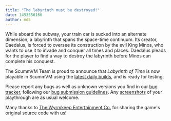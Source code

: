 ```yaml
---
title: "The labyrinth must be destroyed!"
date: 1453556160
author: md5
---
```


While aboard the subway, your train car is sucked into an alternate dimension, a labyrinth that spans the space-time continuum. Its creator, Daedalus, is forced to oversee its construction by the evil King Minos, who wants to use it to invade and conquer all times and places. Daedalus pleads for the player to find a way to destroy the labyrinth before Minos can complete his conquest.

The ScummVM Team is proud to announce that *Labyrinth of Time* is now playable in ScummVM using the [latest daily builds](/downloads/#daily), and is ready for testing.

Please report any bugs as well as unknown versions you find in our [bug tracker](http://bugs.scummvm.org/), following our [bug submission guidelines](/faq/#question.report-bugs). Any [screenshots](http://wiki.scummvm.org/index.php/Screenshots) of your playthrough are as usual welcome.

Many thanks to [The Wyrmkeep Entertainment Co.](http://www.wyrmkeep.com/) for sharing the game's original source code with us!
